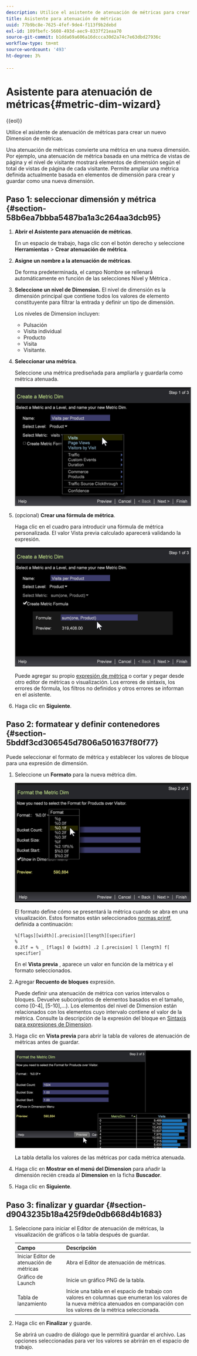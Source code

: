 ```yaml
---
description: Utilice el asistente de atenuación de métricas para crear un nuevo Dimension de métricas.
title: Asistente para atenuación de métricas
uuid: 77b9bc8e-7625-4fef-9de4-f113f9b2debd
exl-id: 109fbefc-5608-493d-aec9-8337f21eaa70
source-git-commit: b1dda69a606a16dccca30d2a74c7e63dbd27936c
workflow-type: tm+mt
source-wordcount: '493'
ht-degree: 3%

---
```


# Asistente para atenuación de métricas{#metric-dim-wizard}

{{eol}}

Utilice el asistente de atenuación de métricas para crear un nuevo Dimension de métricas.

Una atenuación de métricas convierte una métrica en una nueva dimensión. Por ejemplo, una atenuación de métrica basada en una métrica de vistas de página y el nivel de visitante mostrará elementos de dimensión según el total de vistas de página de cada visitante. Permite ampliar una métrica definida actualmente basada en elementos de dimensión para crear y guardar como una nueva dimensión.

## Paso 1: seleccionar dimensión y métrica {#section-58b6ea7bbba5487ba1a3c264aa3dcb95}

1. **Abrir el Asistente para atenuación de métricas**.

   En un espacio de trabajo, haga clic con el botón derecho y seleccione **Herramientas** > **Crear atenuación de métrica**.

1. **Asigne un nombre a la atenuación de métricas**.

   De forma predeterminada, el campo Nombre se rellenará automáticamente en función de las selecciones Nivel y Métrica .

1. **Seleccione un nivel de Dimension.** El nivel de dimensión es la dimensión principal que contiene todos los valores de elemento constituyente para filtrar la entrada y definir un tipo de dimensión.

   Los niveles de Dimension incluyen:

   * Pulsación
   * Visita individual
   * Producto
   * Visita
   * Visitante.

1. **Seleccionar una métrica**.

   Seleccione una métrica prediseñada para ampliarla y guardarla como métrica atenuada.

   ![](assets/6_4_workstation_metricdim_metric.png)

1. (opcional) **Crear una fórmula de métrica**.

   Haga clic en el cuadro para introducir una fórmula de métrica personalizada. El valor Vista previa calculado aparecerá validando la expresión.

   ![](assets/6_4_workstation_metricdim_create_metric.png)

   Puede agregar su propio [expresión de métrica](https://experienceleague.adobe.com/docs/data-workbench/using/client/qry-lang-syntx/c-syntx-mtrc-exp.html) o cortar y pegar desde otro editor de métricas o visualización. Los errores de sintaxis, los errores de fórmula, los filtros no definidos y otros errores se informan en el asistente.

1. Haga clic en **Siguiente**.

## Paso 2: formatear y definir contenedores {#section-5bddf3cd306545d7806a501637f80f77}

Puede seleccionar el formato de métrica y establecer los valores de bloque para una expresión de dimensión.

1. Seleccione un **Formato** para la nueva métrica dim.

   ![](assets/6_4_workstation_metricdim_format_metric.png)

   El formato define cómo se presentará la métrica cuando se abra en una visualización. Estos formatos están seleccionados [normas printf](https://www.cplusplus.com/reference/cstdio/printf/), definida a continuación:

   ```
   %[flags][width][.precision][length][specifier]
   %
   0.2lf = % _ [flags] 0 [width] .2 [.precision] l [length] f[ specifier]
   ```

   En el **Vista previa** , aparece un valor en función de la métrica y el formato seleccionados.

1. Agregar **Recuento de bloques** expresión.

   Puede definir una atenuación de métrica con varios intervalos o bloques. Devuelve subconjuntos de elementos basados en el tamaño, como [0-4], [5-10],...). Los elementos del nivel de Dimension están relacionados con los elementos cuyo intervalo contiene el valor de la métrica. Consulte la descripción de la expresión del bloque en [Sintaxis para expresiones de Dimension](https://experienceleague.adobe.com/docs/data-workbench/using/client/qry-lang-syntx/c-syntx-dim-exp.html).

1. Haga clic en **Vista previa** para abrir la tabla de valores de atenuación de métricas antes de guardar.

   ![](assets/6_4_workstation_metricdim_preview.png)

   La tabla detalla los valores de las métricas por cada métrica atenuada.

1. Haga clic en **Mostrar en el menú del Dimension** para añadir la dimensión recién creada al **Dimension** en la ficha **Buscador**.
1. Haga clic en **Siguiente**.

## Paso 3: finalizar y guardar {#section-d9043235b18a425f9de0db668d4b1683}

1. Seleccione para iniciar el Editor de atenuación de métricas, la visualización de gráficos o la tabla después de guardar.

   | Campo | Descripción |
   |---|---|
   | Iniciar Editor de atenuación de métricas | Abra el Editor de atenuación de métricas. |
   | Gráfico de Launch | Inicie un gráfico PNG de la tabla. |
   | Tabla de lanzamiento | Inicie una tabla en el espacio de trabajo con valores en columnas que enumeran los valores de la nueva métrica atenuados en comparación con los valores de la métrica seleccionada. |

1. Haga clic en **Finalizar** y guarde.

   Se abrirá un cuadro de diálogo que le permitirá guardar el archivo. Las opciones seleccionadas para ver los valores se abrirán en el espacio de trabajo.
